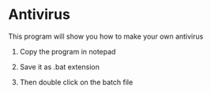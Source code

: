 # Antivirus
This program will show you how to make your own antivirus

1) Copy the program in notepad

2) Save it as .bat extension

3) Then double click on the batch file
